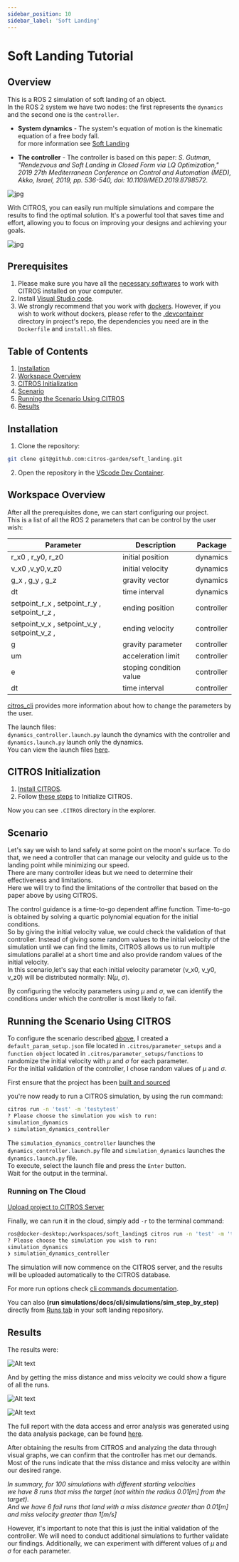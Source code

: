 ```yaml
---
sidebar_position: 10
sidebar_label: 'Soft Landing'
---
```


# Soft Landing Tutorial
## Overview

This is a ROS 2 simulation of soft landing of an object.  
In the ROS 2 system we have two nodes: the first represents the `dynamics` and the second one is the `controller`.
- **System dynamics** - The system's equation of motion is the kinematic equation of a free body fall.  
for more information see [Soft Landing](https://github.com/CITROS-garden/soft_landing)  

- **The controller** - The controller is based on this paper:
*S. Gutman, "Rendezvous and Soft Landing in Closed Form via LQ Optimization," 2019 27th Mediterranean Conference on Control and Automation (MED), Akko, Israel, 2019, pp. 536-540, doi: 10.1109/MED.2019.8798572.*

![jpg](img/soft_landing_control.jpg "soft landing")

With CITROS, you can easily run multiple simulations and compare the results to find the optimal solution. It's a powerful tool that saves time and effort, allowing you to focus on improving your designs and achieving your goals.  

![jpg](img/soft-landing-of-a-spacecraft-on-the-moon.png)

## Prerequisites

1. Please make sure you have all the [necessary softwares](../getting_started/getting_started.md#softwares-to-work-with-citros) to work with CITROS installed on your computer.
2. Install [Visual Studio code](https://code.visualstudio.com/download).
3. We strongly recommend that you work with [dockers](..//dockerfile_overview/dockerfile_overview.md). However, if you wish to work without dockers, please refer to the [.devcontainer](https://github.com/citros-garden/soft_landing/tree/main/.devcontainer) directory in project's repo, the dependencies you need are in the `Dockerfile` and `install.sh` files.

## Table of Contents
1. [Installation](#installation)
2. [Workspace Overview](#workspace-overview)
3. [CITROS Initialization](#citros-initialization)
4. [Scenario](#scenario)
5. [Running the Scenario Using CITROS](#running-the-scenario-using-citros)
6. [Results](#results)

## Installation
   
1. Clone the repository:

 ```sh
 git clone git@github.com:citros-garden/soft_landing.git
   ```
2. Open the repository in the [VScode Dev Container](../getting_started/getting_started.md#open-project-in-vscode-dev-container).

## Workspace Overview
After all the prerequisites done, we can start configuring our project.  
This is a list of all the ROS 2 parameters that can be control by the user wish:



|     Parameter | Description | Package |
| -------- |    ------- |  ------- | 
| r_x0 , r_y0, r_z0 | initial position| dynamics |
| v_x0 ,v_y0,v_z0 | initial velocity |  dynamics |
| g_x , g_y , g_z | gravity vector | dynamics |
| dt | time interval | dynamics |
|  setpoint_r_x , setpoint_r_y , setpoint_r_z , |  ending position |controller |  
|  setpoint_v_x , setpoint_v_y , setpoint_v_z , |  ending velocity |controller |
|  g  | gravity parameter | controller |
| um |  acceleration limit | controller |
| e | stoping condition value | controller |
| dt | time interval | controller |

[citros_cli](/docs/cli/config_params) provides more information about how to change the parameters by the user.

The launch files:  
 `dynamics_controller.launch.py` launch the dynamics with the controller and `dynamics.launch.py` launch only the dynamics.  
 You can view the launch files [here](https://github.com/citros-garden/soft_landing/tree/main/src/dynamics/launch).

## CITROS Initialization

1. [Install CITROS](../getting_started/getting_started.md#installation).
2. Follow [these steps](/docs_tutorials/getting_started/getting_started.md#initialization) to Initialize CITROS.

Now you can see ```.CITROS``` directory in the explorer. 

## Scenario
Let's say we wish to land safely at some point on the moon's surface. To do that, we need a controller that can manage our velocity and guide us to the landing point while minimizing our speed.  
There are many controller ideas but we need to determine their effectiveness and limitations.  
Here we will try to find the limitations of the controller that based on the paper above by using CITROS.

The control guidance is a time-to-go dependent affine function. Time-to-go is obtained by solving a quartic polynomial equation for the initial conditions.  
So by giving the initial velocity value, we could check the validation of that controller.
Instead of giving some random values to the initial velocity of the simulation until we can find the limits, CITROS allows us to run multiple simulations parallel at a short time and also provide random values of the initial velocity.  
In this scenario,let's say that each initial velocity parameter (v_x0, v_y0, v_z0) will be distributed normally: N($\mu$, $\sigma$).  

By configuring the velocity parameters using $\mu$ and $\sigma$, we can identify the conditions under which the controller is most likely to fail.



## Running the Scenario Using CITROS

To configure the scenario described [above](#scenario), I created a `default_param_setup.json` file located in `.citros/parameter_setups` and a `function object` located in `.citros/parameter_setups/functions` to randomize the initial velocity with $\mu$ and $\sigma$ for each parameter.  
For the initial validation of the controller, I chose random values of $\mu$ and $\sigma$.

First ensure that the project has been [built and sourced](../getting_started/getting_started.md#build-the-project)

you're now ready to run a CITROS simulation, by using the run command:
```sh
citros run -n 'test' -m 'testytest'
? Please choose the simulation you wish to run:  
simulation_dynamics
❯ simulation_dynamics_controller
```

The `simulation_dynamics_controller` launches the `dynamics_controller.launch.py` file and `simulation_dynamics` launches the `dynamics.launch.py` file.  
To execute, select the launch file and press the `Enter` button.  
Wait for the output in the terminal.  

### Running on The Cloud

[Upload project to CITROS Server](../getting_started/getting_started.md#upload-to-citros-server)

Finally, we can run it in the cloud, simply add ```-r``` to the terminal command: 
```bash 
ros@docker-desktop:/workspaces/soft_landing$ citros run -n 'test' -m 'testytest' -r
? Please choose the simulation you wish to run:   
simulation_dynamics
❯ simulation_dynamics_controller
```

The simulation will now commence on the CITROS server, and the results will be uploaded automatically to the CITROS database.

For more run options check [cli commands documentation](/docs/cli/cli_commands#command-run). 

You can also **(run simulations/docs/cli/simulations/sim_step_by_step)** directly from [Runs tab](https://citros.io/soft_landing/batch) in your soft landing repository.

## Results

The results were:

![Alt text](img/image-7.png)

And by getting the miss distance and miss velocity we could show a figure of all the runs.  

![Alt text](img/image-8.png)  


![Alt text](img/image.png)

The full report with the data access and error analysis was generated using the data analysis package, can be found [here](https://CITROS.io/soft_landing/blob/main/notebooks/Soft_landing_analysis.ipynb).

After obtaining the results from CITROS and analyzing the data through visual graphs, we can confirm that the controller has met our demands. Most of the runs indicate that the miss distance and miss velocity are within our desired range.  

*In summary, for 100 simulations with different starting velocities*<br />
*we have 8 runs that miss the target (not within the radius 0.01[m] from the target).*<br />
*And we have 6 fail runs that land with a miss distance greater than 0.01[m] and miss velocity greater than 1[m/s]*

However, it's important to note that this is just the initial validation of the controller. We will need to conduct additional simulations to further validate our findings. Additionally, we can experiment with different values of $\mu$ and $\sigma$ for each parameter.   





